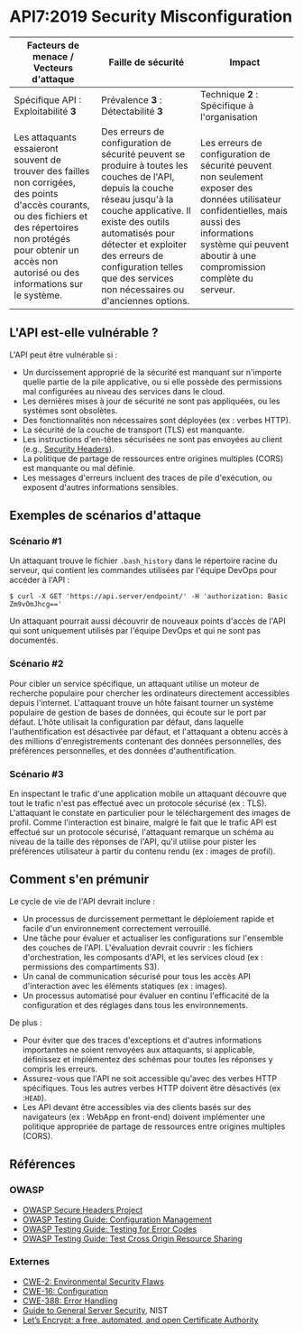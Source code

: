 API7:2019 Security Misconfiguration
===================================

| Facteurs de menace / Vecteurs d'attaque | Faille de sécurité | Impact |
| - | - | - |
| Spécifique API : Exploitabilité **3** | Prévalence **3** : Détectabilité **3** | Technique **2** : Spécifique à l'organisation |
| Les attaquants essaieront souvent de trouver des failles non corrigées, des points d'accès courants, ou des fichiers et des répertoires non protégés pour obtenir un accès non autorisé ou des informations sur le système. | Des erreurs de configuration de sécurité peuvent se produire à toutes les couches de l'API, depuis la couche réseau jusqu'à la couche applicative. Il existe des outils automatisés pour détecter et exploiter des erreurs de configuration telles que des services non nécessaires ou d'anciennes options. | Les erreurs de configuration de sécurité peuvent non seulement exposer des données utilisateur confidentielles, mais aussi des informations système qui peuvent aboutir à une compromission complète du serveur. |

## L'API est-elle vulnérable ?

L'API peut être vulnérable si :

* Un durcissement approprié de la sécurité est manquant sur n'importe quelle
  partie de la pile applicative, ou si elle possède des permissions mal
  configurées au niveau des services dans le cloud.
* Les dernières mises à jour de sécurité ne sont pas appliquées, ou les
  systèmes sont obsolètes.
* Des fonctionnalités non nécessaires sont déployées (ex : verbes HTTP).
* La sécurité de la couche de transport (TLS) est manquante.
* Les instructions d'en-têtes sécurisées ne sont pas envoyées au client 
  (e.g., [Security Headers][1]).
* La politique de partage de ressources entre origines multiples (CORS) est
  manquante ou mal définie.
* Les messages d'erreurs incluent des traces de pile d'exécution, ou exposent
  d'autres informations sensibles.

## Exemples de scénarios d'attaque

### Scénario #1

Un attaquant trouve le fichier `.bash_history` dans le répertoire racine du
serveur, qui contient les commandes utilisées par l'équipe DevOps pour accéder
à l'API :

```
$ curl -X GET 'https://api.server/endpoint/' -H 'authorization: Basic Zm9vOmJhcg=='
```

Un attaquant pourrait aussi découvrir de nouveaux points d'accès de l'API qui
sont uniquement utilisés par l'équipe DevOps et qui ne sont pas documentés.

### Scénario #2

Pour cibler un service spécifique, un attaquant utilise un moteur de recherche
populaire pour chercher les ordinateurs directement accessibles depuis
l'internet. L'attaquant trouve un hôte faisant tourner un système populaire de
gestion de bases de données, qui écoute sur le port par défaut. L'hôte
utilisait la configuration par défaut, dans laquelle l'authentification est
désactivée par défaut, et l'attaquant a obtenu accès à des millions
d'enregistrements contenant des données personnelles, des préférences
personnelles, et des données d'authentification.

### Scénario #3

En inspectant le trafic d'une application mobile un attaquant découvre que tout
le trafic n'est pas effectué avec un protocole sécurisé (ex : TLS). L'attaquant
le constate en particulier pour le téléchargement des images de profil. Comme
l'interaction est binaire, malgré le fait que le trafic API est effectué sur un
protocole sécurisé, l'attaquant remarque un schéma au niveau de la taille des
réponses de l'API, qu'il utilise pour pister les préférences utilisateur à
partir du contenu rendu (ex : images de profil).

## Comment s'en prémunir

Le cycle de vie de l'API devrait inclure :

* Un processus de durcissement permettant le déploiement rapide et facile d'un
  environnement correctement verrouillé.
* Une tâche pour évaluer et actualiser les configurations sur l'ensemble des
  couches de l'API. L'évaluation devrait couvrir : les fichiers
  d'orchestration, les composants d'API, et les services cloud
  (ex : permissions des compartiments S3).
* Un canal de communication sécurisé pour tous les accès API d'interaction
  avec les éléments statiques (ex : images).
* Un processus automatisé pour évaluer en continu l'efficacité de la
  configuration et des réglages dans tous les environnements.

De plus :

* Pour éviter que des traces d'exceptions et d'autres informations importantes
  ne soient renvoyées aux attaquants, si applicable, définissez et implémentez
  des schémas pour toutes les réponses y compris les erreurs.
* Assurez-vous que l'API ne soit accessible qu'avec des verbes HTTP
  spécifiques. Tous les autres verbes HTTP doivent être désactivés (ex :`HEAD`).
* Les API devant être accessibles via des clients basés sur des navigateurs
  (ex : WebApp en front-end) doivent implémenter une politique appropriée de 
  partage de ressources entre origines multiples (CORS).

## Références

### OWASP

* [OWASP Secure Headers Project][1]
* [OWASP Testing Guide: Configuration Management][2]
* [OWASP Testing Guide: Testing for Error Codes][3]
* [OWASP Testing Guide: Test Cross Origin Resource Sharing][9]

### Externes

* [CWE-2: Environmental Security Flaws][4]
* [CWE-16: Configuration][5]
* [CWE-388: Error Handling][6]
* [Guide to General Server Security][7], NIST
* [Let’s Encrypt: a free, automated, and open Certificate Authority][8]

[1]: https://www.owasp.org/index.php/OWASP_Secure_Headers_Project
[2]: https://www.owasp.org/index.php/Testing_for_configuration_management
[3]: https://www.owasp.org/index.php/Testing_for_Error_Code_(OTG-ERR-001)
[4]: https://cwe.mitre.org/data/definitions/2.html
[5]: https://cwe.mitre.org/data/definitions/16.html
[6]: https://cwe.mitre.org/data/definitions/388.html
[7]: https://csrc.nist.gov/publications/detail/sp/800-123/final
[8]: https://letsencrypt.org/
[9]: https://www.owasp.org/index.php/Test_Cross_Origin_Resource_Sharing_(OTG-CLIENT-007)
